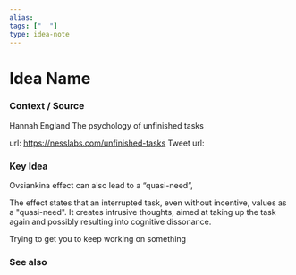 ```yaml
---
alias: 
tags: ["  "]
type: idea-note
---
```

# Idea Name

### Context / Source
Hannah England
The psychology of unfinished tasks

url: https://nesslabs.com/unfinished-tasks
Tweet url: 

### Key Idea

Ovsiankina effect can also lead to a “quasi-need”,

The effect states that an interrupted task, even without incentive, values as a "quasi-need". It creates intrusive thoughts, aimed at taking up the task again and possibly resulting into cognitive dissonance.

Trying to get you to keep working on something

### See also
